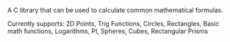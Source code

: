 A C library that can be used to calculate common mathematical formulas.

Currently supports:
2D Points,
Trig Functions,
Circles,
Rectangles,
Basic math functions,
Logarithms,
PI,
Spheres,
Cubes,
Rectangular Prisms
